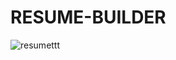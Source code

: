 # RESUME-BUILDER

![resumettt](https://github.com/Satyam19711/RESUME-BUILDER/assets/119348703/b385f278-55b9-445f-8633-3b641b39323f)
